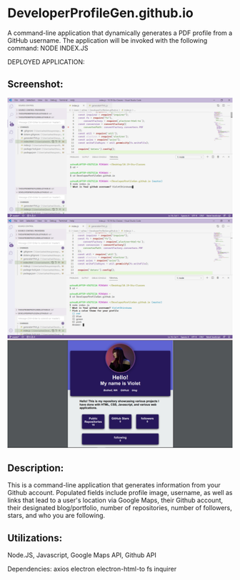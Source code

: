 # DeveloperProfileGen.github.io
A command-line application that dynamically generates a PDF profile from a GitHub username. The application will be invoked with the following command:   NODE INDEX.JS

DEPLOYED APPLICATION: 


<h2>Screenshot:</h2>

![GitHub Logo](/screenshots/dpgen1.png)
![GitHub Logo](/screenshots/dpgen2.png)
![GitHub Logo](/screenshots/dpgen3.png)


<h2>Description:</h2>

This is a command-line application that generates information from your Github account. Populated fields include profile image, username, as well as links that lead to a user's location via Google Maps, their Github account, their designated blog/portfolio, number of repositories, number of followers, stars, and who you are following.


<h2>Utilizations: </h2>
  Node.JS, Javascript, Google Maps API, Github API

Dependencies: 
axios
electron
electron-html-to
fs
inquirer
